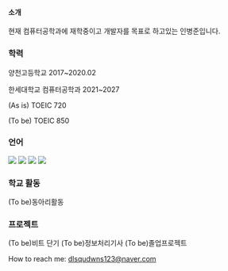 #### 소개
현재 컴퓨터공학과에 재학중이고 개발자를 목표로 하고있는 인병준입니다.



### 학력
양천고등학교 2017~2020.02

한세대학교 컴퓨터공학과 2021~2027

(As is) TOEIC 720


(To be) TOEIC 850

### 언어
<img src ="https://img.shields.io/badge/HTML5-1B72BE.svg?&style=for-the-badge&logo=HTML5&logoColor=white"/> <img src="https://img.shields.io/badge/C-68BC71?style=flat-square&logo=C&logoColor=white"/> <img src="https://img.shields.io/badge/-C%23-000000?logo=Csharp&style=flat"/> <img src="https://img.shields.io/badge/Python-7E4DD2?style=flat-square&logo=Python&logoColor=white"/>  


### 학교 활동
(To be)동아리활동


### 프로젝트
(To be)비트 단기
(To be)정보처리기사
(To be)졸업프로젝트

How to reach me: dlsqudwns123@naver.com



